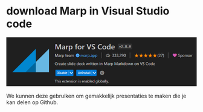 # download Marp in Visual Studio code

![screenshot](image.png)

We kunnen deze gebruiken om gemakkelijk presentaties te maken die je kan delen op Github.
